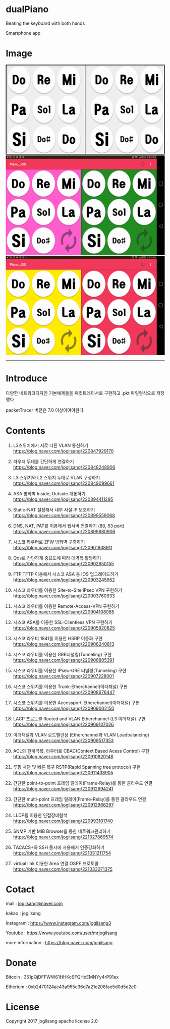 # dualPiano
Beating the keyboard with both hands

Smartphone app

Image
=============

![Alt text](/introduce/Screenshot_2017-05-01-13-52-112.png)
![Alt text](/introduce/Screenshot_2017-05-01-15-34-58.png)
![Alt text](/introduce/Screenshot_2017-05-01-15-36-12.png)



<hr/>

Introduce
=============

다양한 네트워크디자인 기본예제들을 패킷트레이서로 구현하고
.pkt 파일형식으로 저장했다

packetTracer 버전은 7.0 이상이여야한다

Contents
=============

1. L3스위치에서 서로 다른 VLAN 통신하기
https://blog.naver.com/jogilsang/220847929170

2. 라우터 두대를 간단하게 연결하기
https://blog.naver.com/jogilsang/220848248906

1. L3 스위치와 L2 스위치 두대로 VLAN 구성하기
https://blog.naver.com/jogilsang/220849099661

1. ASA 방화벽 Inside, Outside 개통하기
https://blog.naver.com/jogilsang/220894411295

1. Static-NAT 설정해서 내부 사설 IP 보호하기
https://blog.naver.com/jogilsang/220899559068

1. DNS, NAT, PAT를 이용해서 웹서버 연결하기 (80, 53 port)
https://blog.naver.com/jogilsang/220899880906

1. 시스코 라우터로 ZFW 방화벽 구축하기
https://blog.naver.com/jogilsang/220901938911

1. Qos로 간단하게 중요도에 따라 대역폭 할당하기
https://blog.naver.com/jogilsang/220902650155

1. FTP,TFTP 이용해서 시스코 ASA 등 IOS 업그레이드하기
https://blog.naver.com/jogilsang/220903245952

1. 시스코 라우터를 이용한 Site-to-Site IPsec VPN 구현하기
https://blog.naver.com/jogilsang/220903760933

1. 시스코 라우터를 이용한 Remote-Access-VPN 구현하기
https://blog.naver.com/jogilsang/220904108085

1. 시스코 ASA를 이용한 SSL-Clientless VPN 구현하기
https://blog.naver.com/jogilsang/220905920825

1. 시스코 라우터 1841를 이용한 HSRP 이중화 구현
https://blog.naver.com/jogilsang/220906240813

1. 시스코 라우터를 이용한 GRE터널링(Tunneling) 구현
https://blog.naver.com/jogilsang/220906805391
	
1. 시스코 라우터를 이용한 IPsec-GRE 터널링(Tunneling) 구현
https://blog.naver.com/jogilsang/220907228001

1. 시스코 스위치를 이용한 Trunk-Etherchannel(이더채널) 구현
https://blog.naver.com/jogilsang/220908676447

1. 시스코 스위치를 이용한 Accessport-Etherchannel(이더채널) 구현
https://blog.naver.com/jogilsang/220909002150

1. LACP 프로토콜 Routed and VLAN Etherchannel (L3 이더채널) 구현
https://blog.naver.com/jogilsang/220909107026

1. 이더채널과 VLAN 로드벨런싱 (Etherchannel과 VLAN Loadbalancing)
https://blog.naver.com/jogilsang/220909517353
	
1. ACL의 한계극복, 라우터로 CBAC(Context Based Acess Control) 구현
https://blog.naver.com/jogilsang/220910820148

1. 루핑 차단 및 빠른 복구 RSTP(Rapid Spanning tree protocol) 구현
https://blog.naver.com/jogilsang/220911438905

1. 간단한 point-to-point 프레임 릴레이(Frame-Relay)를 통한 클라우드 연결
https://blog.naver.com/jogilsang/220912694241

1. 간단한 multi-point 프레임 릴레이(Frame-Relay)를 통한 클라우드 연결
https://blog.naver.com/jogilsang/220912966297

1. LLDP를 이용한 인접장비탐색
https://blog.naver.com/jogilsang/220993101740

1. SNMP 기반 MIB Browser을 통한 네트워크관리하기
https://blog.naver.com/jogilsang/221027869574

1. TACACS+와 SSH 동시에 사용해서 인증강화하기
https://blog.naver.com/jogilsang/221031211754

1. virtual link 이용한 Area 연결 OSPF 프로토콜
https://blog.naver.com/jogilsang/221033071375



Cotact
=============

mail :
jogilsang@naver.com

kakao :
jogilsang

Instagram :
<https://www.instagram.com/jogilsang3>

Youtube :
<https://www.youtube.com/user/mrjogilsang>

more information : 
<https://blog.naver.com/jogilsang>

Donate
=============
Bitcoin : 351pQjDFFWW61HHKcSFQHcEMNYy4rP91ex

Etherium : 0xb2470124ac43a955c36d7a21e208fae5d0d5d2e0

License
=============
Copyright 2017 jogilsang apache license 2.0


